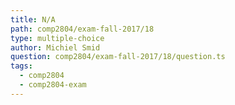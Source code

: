 ```yaml
---
title: N/A
path: comp2804/exam-fall-2017/18
type: multiple-choice
author: Michiel Smid
question: comp2804/exam-fall-2017/18/question.ts
tags:
  - comp2804
  - comp2804-exam
---
```

